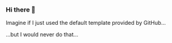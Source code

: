 ### Hi there 👋

<!--
**JoshuaJewell/JoshuaJewell** is a ✨ _special_ ✨ repository because its `README.md` (this file) appears on your GitHub profile.

Here are some ideas to get you started: -->

Imagine if I just used the default template provided by GitHub...



...but I would never do that...

